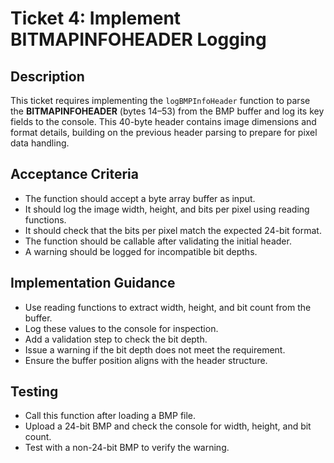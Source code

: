 # Ticket 4: Implement BITMAPINFOHEADER Logging

## Description
This ticket requires implementing the `logBMPInfoHeader` function to parse the **BITMAPINFOHEADER** (bytes 14–53) from the BMP buffer and log its key fields to the console. This 40-byte header contains image dimensions and format details, building on the previous header parsing to prepare for pixel data handling.

## Acceptance Criteria
- The function should accept a byte array buffer as input.
- It should log the image width, height, and bits per pixel using reading functions.
- It should check that the bits per pixel match the expected 24-bit format.
- The function should be callable after validating the initial header.
- A warning should be logged for incompatible bit depths.

## Implementation Guidance
- Use reading functions to extract width, height, and bit count from the buffer.
- Log these values to the console for inspection.
- Add a validation step to check the bit depth.
- Issue a warning if the bit depth does not meet the requirement.
- Ensure the buffer position aligns with the header structure.

## Testing
- Call this function after loading a BMP file.
- Upload a 24-bit BMP and check the console for width, height, and bit count.
- Test with a non-24-bit BMP to verify the warning.
